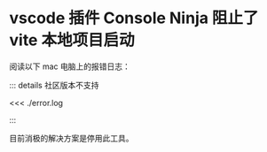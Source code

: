 
# vscode 插件 Console Ninja 阻止了 vite 本地项目启动

阅读以下 mac 电脑上的报错日志：

::: details 社区版本不支持

<<< ./error.log

:::

目前消极的解决方案是停用此工具。
